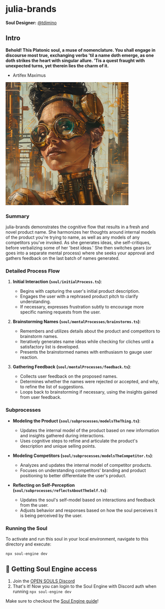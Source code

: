 # julia-brands 

**Soul Designer:** [@tdimino](https://github.com/tdimino)

## Intro

**Behold! This Platonic soul, a muse of nomenclature. You shall engage in discourse most true, exchanging verbs 'til a name doth emerge, as one doth strikes the heart with singular allure. 'Tis a quest fraught with unexpected turns, yet therein lies the charm of it.**

- Artifex Maximus

<img src="./julia-brands.png" alt="Julia-brands" width="400">

### Summary

julia-brands demonstrates the cognitive flow that results in a fresh and novel product name. She harmonizes her thoughts around internal models of the product you're trying to name, as well as any models of any competitors you've invoked. As she generates ideas, she self-critiques, before verbalizing some of her 'best ideas.' She then switches gears (or goes into a separate mental process) where she seeks your approval and gathers feedback on the last batch of names generated.

### Detailed Process Flow

1. **Initial Interaction (`soul/initialProcess.ts`)**:
   - Begins with capturing the user's initial product description.
   - Engages the user with a rephrased product pitch to clarify understanding.
   - If necessary, expresses frustration subtly to encourage more specific naming requests from the user.

2. **Brainstorming Names (`soul/mentalProcesses/brainstorms.ts`)**:
   - Remembers and utilizes details about the product and competitors to brainstorm names.
   - Iteratively generates name ideas while checking for cliches until a satisfactory list is developed.
   - Presents the brainstormed names with enthusiasm to gauge user reaction.

3. **Gathering Feedback (`soul/mentalProcesses/feedback.ts`)**:
   - Collects user feedback on the proposed names.
   - Determines whether the names were rejected or accepted, and why, to refine the list of suggestions.
   - Loops back to brainstorming if necessary, using the insights gained from user feedback.

### Subprocesses

- **Modeling the Product (`soul/subprocesses/modelsTheThing.ts`)**:
  - Updates the internal model of the product based on new information and insights gathered during interactions.
  - Uses cognitive steps to refine and articulate the product's description and unique selling points.

- **Modeling Competitors (`soul/subprocesses/modelsTheCompetitor.ts`)**:
  - Analyzes and updates the internal model of competitor products.
  - Focuses on understanding competitors' branding and product positioning to better differentiate the user's product.

- **Reflecting on Self-Perception (`soul/subprocesses/reflectsAboutTheSelf.ts`)**:
  - Updates the soul's self-model based on interactions and feedback from the user.
  - Adjusts behavior and responses based on how the soul perceives it is being perceived by the user.

### Running the Soul

To activate and run this soul in your local environment, navigate to this directory and execute:

```bash
npx soul-engine dev
```

## 🔑 Getting Soul Engine access
1. Join the [OPEN SOULS Discord](http://discord.gg/opensouls)
1. That's it! Now you can login to the Soul Engine with Discord auth when running `npx soul-engine dev`

Make sure to checkout the [Soul Engine guide](https://docs.souls.chat)!
